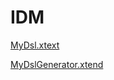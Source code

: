 # IDM

[MyDsl.xtext](org.xtext.example.mydsl/bin/org/xtext/example/mydsl/MyDsl.xtext)

[MyDslGenerator.xtend](https://github.com/Kallaran/IDM/blob/6aeca9cc8f9dbf862f5049da52c14c5e4264a2df/org.xtext.example.mydsl/bin/org/xtext/example/mydsl/generator/MyDslGenerator.xtend)
